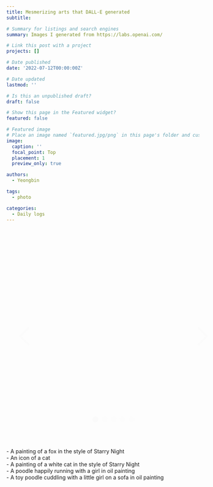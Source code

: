 ```yaml
---
title: Mesmerizing arts that DALL-E generated
subtitle: 

# Summary for listings and search engines
summary: Images I generated from https://labs.openai.com/

# Link this post with a project
projects: []

# Date published
date: '2022-07-12T00:00:00Z'

# Date updated
lastmod: ''

# Is this an unpublished draft?
draft: false

# Show this page in the Featured widget?
featured: false

# Featured image
# Place an image named `featured.jpg/png` in this page's folder and customize its options here.
image:
  caption: ''
  focal_point: Top
  placement: 1
  preview_only: true

authors:
  - Yeongbin

tags:
  - photo

categories:
  - Daily logs
---
```

<style>
.carousel {
  height: 500px;
  width: 500px;
  overflow: hidden;
  text-align: center;
  position: relative;
  padding: 0;
  list-style: none;
}
.carousel__controls,
.carousel__activator {
  display: none;
}
.carousel__activator:nth-of-type(1):checked ~ .carousel__track {
  transform: translateX(0%);
}
.carousel__activator:nth-of-type(1):checked ~ .carousel__slide:nth-of-type(1) {
  transition: opacity 0.5s, transform 0.5s;
  top: 0;
  left: 0;
  right: 0;
  opacity: 1;
  transform: scale(1);
}
.carousel__activator:nth-of-type(1):checked ~ .carousel__controls:nth-of-type(1) {
  display: block;
  opacity: 1;
}
.carousel__activator:nth-of-type(1):checked ~ .carousel__indicators .carousel__indicator:nth-of-type(1) {
  opacity: 1;
}
.carousel__activator:nth-of-type(2):checked ~ .carousel__track {
  transform: translateX(-100%);
}
.carousel__activator:nth-of-type(2):checked ~ .carousel__slide:nth-of-type(2) {
  transition: opacity 0.5s, transform 0.5s;
  top: 0;
  left: 0;
  right: 0;
  opacity: 1;
  transform: scale(1);
}
.carousel__activator:nth-of-type(2):checked ~ .carousel__controls:nth-of-type(2) {
  display: block;
  opacity: 1;
}
.carousel__activator:nth-of-type(2):checked ~ .carousel__indicators .carousel__indicator:nth-of-type(2) {
  opacity: 1;
}
.carousel__activator:nth-of-type(3):checked ~ .carousel__track {
  transform: translateX(-200%);
}
.carousel__activator:nth-of-type(3):checked ~ .carousel__slide:nth-of-type(3) {
  transition: opacity 0.5s, transform 0.5s;
  top: 0;
  left: 0;
  right: 0;
  opacity: 1;
  transform: scale(1);
}
.carousel__activator:nth-of-type(3):checked ~ .carousel__controls:nth-of-type(3) {
  display: block;
  opacity: 1;
}
.carousel__activator:nth-of-type(3):checked ~ .carousel__indicators .carousel__indicator:nth-of-type(3) {
  opacity: 1;
}
.carousel__activator:nth-of-type(4):checked ~ .carousel__track {
  transform: translateX(-300%);
}
.carousel__activator:nth-of-type(4):checked ~ .carousel__slide:nth-of-type(4) {
  transition: opacity 0.5s, transform 0.5s;
  top: 0;
  left: 0;
  right: 0;
  opacity: 1;
  transform: scale(1);
}
.carousel__activator:nth-of-type(4):checked ~ .carousel__controls:nth-of-type(4) {
  display: block;
  opacity: 1;
}
.carousel__activator:nth-of-type(4):checked ~ .carousel__indicators .carousel__indicator:nth-of-type(4) {
  opacity: 1;
}
.carousel__activator:nth-of-type(5):checked ~ .carousel__track {
  transform: translateX(-400%);
}
.carousel__activator:nth-of-type(5):checked ~ .carousel__slide:nth-of-type(5) {
  transition: opacity 0.5s, transform 0.5s;
  top: 0;
  left: 0;
  right: 0;
  opacity: 1;
  transform: scale(1);
}
.carousel__activator:nth-of-type(5):checked ~ .carousel__controls:nth-of-type(5) {
  display: block;
  opacity: 1;
}
.carousel__activator:nth-of-type(5):checked ~ .carousel__indicators .carousel__indicator:nth-of-type(5) {
  opacity: 1;
}
.carousel__control {
  height: 30px;
  width: 30px;
  margin-top: -15px;
  top: 50%;
  position: absolute;
  display: block;
  cursor: pointer;
  border-width: 5px 5px 0 0;
  border-style: solid;
  border-color: #fafafa;
  opacity: 0.35;
  outline: 0;
  z-index: 3;
}
.carousel__control:hover {
  opacity: 1;
}
.carousel__control--backward {
  left: 10px;
  transform: rotate(-135deg);
}
.carousel__control--forward {
  right: 10px;
  transform: rotate(45deg);
}
.carousel__indicators {
  position: absolute;
  bottom: 20px;
  width: 100%;
  text-align: center;
}
.carousel__indicator {
  height: 15px;
  width: 15px;
  border-radius: 100%;
  display: inline-block;
  z-index: 2;
  cursor: pointer;
  opacity: 0.35;
  margin: 0 2.5px 0 2.5px;
}
.carousel__indicator:hover {
  opacity: 0.75;
}
.carousel__track {
  position: absolute;
  top: 0;
  right: 0;
  bottom: 0;
  left: 0;
  padding: 0;
  margin: 0;
  transition: transform 0.5s ease 0s;
}
.carousel__track .carousel__slide {
  display: block;
  top: 0;
  left: 0;
  right: 0;
  opacity: 1;
}
.carousel__track .carousel__slide:nth-of-type(1) {
  transform: translateX(0%);
}
.carousel__track .carousel__slide:nth-of-type(2) {
  transform: translateX(100%);
}
.carousel__track .carousel__slide:nth-of-type(3) {
  transform: translateX(200%);
}
.carousel__track .carousel__slide:nth-of-type(4) {
  transform: translateX(300%);
}
.carousel__track .carousel__slide:nth-of-type(5) {
  transform: translateX(400%);
}
.carousel--scale .carousel__slide {
  transform: scale(0);
}
.carousel__slide {
  height: 100%;
  position: absolute;
  overflow-y: auto;
  opacity: 0;
}
/**
  * Theming
*/

.carousel-container {
  display: inline-block;
}
.my-carousel {
  border-radius: 5px;
  margin: 30px;
}
.carousel__slide {
  overflow: hidden;
}
.carousel--thumb .carousel__indicator {
  height: 30px;
  width: 30px;
}

.carousel__indicator {
  background-color: #fafafa;
}
.carousel__slide:nth-of-type(1),
.carousel--thumb .carousel__indicators .carousel__indicator:nth-of-type(1) {
  background-image: url("/uploads/blog/fox.png");
  background-size: cover;
  background-position: center;
}
.carousel__slide:nth-of-type(2),
.carousel--thumb .carousel__indicators .carousel__indicator:nth-of-type(2) {
  background-image: url("/uploads/blog/cat.png");
  background-size: cover;
  background-position: center;
}
.carousel__slide:nth-of-type(3),
.carousel--thumb .carousel__indicators .carousel__indicator:nth-of-type(3) {
  background-image: url("/uploads/blog/cat_white.png");
  background-size: cover;
  background-position: center;
}
.carousel__slide:nth-of-type(4),
.carousel--thumb .carousel__indicators .carousel__indicator:nth-of-type(4) {
  background-image: url("/uploads/blog/running_poodle.png");
  background-size: cover;
  background-position: center;
}
.carousel__slide:nth-of-type(5),
.carousel--thumb .carousel__indicators .carousel__indicator:nth-of-type(5) {
  background-image: url("/uploads/blog/cuddling_poodle.png");
  background-size: cover;
  background-position: center;
}

@media only screen and (max-width: 768px) {
 body {
  font-size: 12pt;
  /* text-align:center; */
  margin-left: 0%;
  margin-right: 0%;
 }

  .carousel {
    height: 300px;
    width: 300px;
    overflow: hidden;
    text-align: center;
    position: relative;
    padding: 0;
    list-style: none;
  } 
}

</style>

<div class="carousel-container">
  <div class="carousel my-carousel carousel--translate">
    <input class="carousel__activator" type="radio" name="carousel" id="F" checked="checked"/>
    <input class="carousel__activator" type="radio" name="carousel" id="G"/>
    <input class="carousel__activator" type="radio" name="carousel" id="H"/>
    <input class="carousel__activator" type="radio" name="carousel" id="I"/>
    <input class="carousel__activator" type="radio" name="carousel" id="J"/>
    <div class="carousel__controls">
      <label class="carousel__control carousel__control--backward" for="J"></label>
      <label class="carousel__control carousel__control--forward" for="G"></label>
    </div>
    <div class="carousel__controls">
      <label class="carousel__control carousel__control--backward" for="F"></label>
      <label class="carousel__control carousel__control--forward" for="H"></label>
    </div>
    <div class="carousel__controls">
      <label class="carousel__control carousel__control--backward" for="G"></label>
      <label class="carousel__control carousel__control--forward" for="I"></label>
    </div>
    <div class="carousel__controls">
      <label class="carousel__control carousel__control--backward" for="H"></label>
      <label class="carousel__control carousel__control--forward" for="J"></label>
    </div>
    <div class="carousel__controls">
      <label class="carousel__control carousel__control--backward" for="I"></label>
      <label class="carousel__control carousel__control--forward" for="F"></label>
    </div>
    <div class="carousel__track">
      <li class="carousel__slide">
        <p style="color:white; color: #fafafa; position: absolute; top: 85%; width: 100%; text-align: center; margin-top: -25px;"></p>
      </li>
      <li class="carousel__slide">
        <h1></h1>
      </li>
      <li class="carousel__slide">
        <h1></h1>
      </li>
      <li class="carousel__slide">
        <h1></h1>
      </li>
      <li class="carousel__slide">
        <h1></h1>
      </li>
    </div>
    <div class="carousel__indicators">
      <label class="carousel__indicator" for="F"></label>
      <label class="carousel__indicator" for="G"></label>
      <label class="carousel__indicator" for="H"></label>
      <label class="carousel__indicator" for="I"></label>
      <label class="carousel__indicator" for="J"></label>
    </div>
  </div>
</div>

<p>
- A painting of a fox in the style of Starry Night <br>
- An icon of a cat <br>
- A painting of a white cat in the style of Starry Night <br>
- A poodle happily running with a girl in oil painting <br>
- A toy poodle cuddling with a little girl on a sofa in oil painting
</p>
